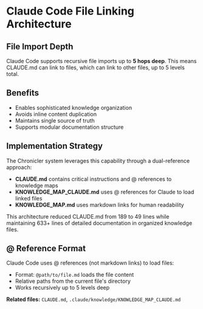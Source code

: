 # Claude Code File Linking Architecture

## File Import Depth
Claude Code supports recursive file imports up to **5 hops deep**. This means CLAUDE.md can link to files, which can link to other files, up to 5 levels total.

## Benefits
- Enables sophisticated knowledge organization
- Avoids inline content duplication  
- Maintains single source of truth
- Supports modular documentation structure

## Implementation Strategy
The Chronicler system leverages this capability through a dual-reference approach:
- **CLAUDE.md** contains critical instructions and @ references to knowledge maps
- **KNOWLEDGE_MAP_CLAUDE.md** uses @ references for Claude to load linked files
- **KNOWLEDGE_MAP.md** uses markdown links for human readability

This architecture reduced CLAUDE.md from 189 to 49 lines while maintaining 633+ lines of detailed documentation in organized knowledge files.

## @ Reference Format
Claude Code uses @ references (not markdown links) to load files:
- Format: `@path/to/file.md` loads the file content
- Relative paths from the current file's directory
- Works recursively up to 5 levels deep

**Related files:** `CLAUDE.md`, `.claude/knowledge/KNOWLEDGE_MAP_CLAUDE.md`